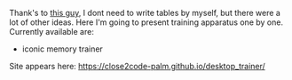 Thank's to [this guy](https://drafterleo.github.io/schulte/), I dont need to write tables by myself, but there were a lot of other ideas.
Here I'm going to present  training apparatus one by one.
Currently available are:
  -  iconic memory trainer
  
Site appears here: https://close2code-palm.github.io/desktop_trainer/
